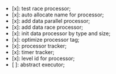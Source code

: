 - [x]: test race processor;
- [x]: auto allocate name for processor;
- [x]: add data parallel processor;
- [x]: add data race processor;
- [x]: init data processor by type and size;
- [x]: optimize processor tag;
- [x]: processor tracker;
- [x]: timer tracker;
- [x]: level id for processor;
- [ ]: abstract executor;